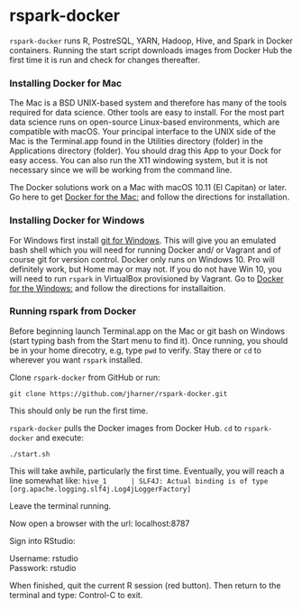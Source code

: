 # rspark-docker

`rspark-docker` runs R, PostreSQL, YARN, Hadoop, Hive, and Spark in Docker containers. Running the start script downloads images from Docker Hub the first time it is run and check for changes thereafter.

### Installing Docker for Mac

The Mac is a BSD UNIX-based system and therefore has many of the tools required for data science. Other tools are easy to install. For the most part data science runs on open-source Linux-based environments, which are compatible with macOS. Your principal interface to the UNIX side of the Mac is the Terminal.app found in the Utilities directory (folder) in the Applications directory (folder). You should drag this App to your Dock for easy access. You can also run the X11 windowing system, but it is not necessary since we will be working from the command line.

The Docker solutions work on a Mac with macOS 10.11 (El Capitan) or later. Go here to get [Docker for the Mac:](https://www.docker.com/docker-mac) and follow the directions for installation.  

### Installing Docker for Windows
For Windows first install [git for Windows](https://git-for-windows.github.io). This will give you an emulated bash shell which you will need for running Docker and/ or Vagrant and of course git for version control.  Docker only runs on Windows 10. Pro will definitely work, but Home may or may not. If you do not have Win 10, you will need to run `rspark` in VirtualBox provisioned by Vagrant. Go to [Docker for the Windows:](https://www.docker.com/docker-windows) and follow the directions for installaition.

### Running rspark from Docker
Before beginning launch Terminal.app on the Mac or git bash on Windows (start typing bash from the Start menu to find it). Once running, you should be in your home direcotry, e.g, type `pwd` to verify. Stay there or `cd` to wherever you want `rspark` installed.

Clone `rspark-docker` from GitHub or run:
```
git clone https://github.com/jharner/rspark-docker.git
```
This should only be run the first time.

`rspark-docker` pulls the Docker images from Docker Hub. `cd` to `rspark-docker` and execute:
```
./start.sh
```
This will take awhile, particularly the first time. Eventually, you will reach a line somewhat like: `hive_1      | SLF4J: Actual binding is of type [org.apache.logging.slf4j.Log4jLoggerFactory]`

Leave the terminal running.  

Now open a browser with the url: localhost:8787  

Sign into RStudio:  

Username: rstudio  
Passwork: rstudio

When finished, quit the current R session (red button). Then return to the terminal and type: Control-C to exit.
